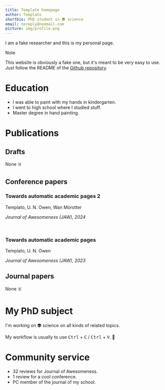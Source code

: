 ```yaml
---
title: Template homepage
author: Templato
shortbio: PhD student in 👽 science
email: noreply@noemail.com
picture: img/profile.png
---
```


I am a fake researcher and this is my personal page.

> [!NOTE]
> This website is obviously a fake one, but it's meant to be very easy to use.
> Just follow the README of the
> [Github repository](https://github.com/basicpage/basicpage.github.io).

# Education

- I was able to paint with my hands in kindergarten.
- I went to high school where I studied stuff.
- Master degree in hand painting.

# Publications

## Drafts

None ☠️

## Conference papers

### Towards automatic academic pages 2

Templato, U. N. Owen, Wan Morotter

*Journal of Awesomeness (JAW), 2024*

<br>

### Towards automatic academic pages

Templato, U. N. Owen

*Journal of Awesomeness (JAW), 2023*

## Journal papers

None ☠️

# My PhD subject

I'm working on 👽 science on all kinds of related topics.

My workflow is usually to use <kbd>Ctrl</kbd> + <kbd>C</kbd> /
<kbd>Ctrl</kbd> + <kbd>V</kbd>. 🫣

# Community service

- 32 reviews for Journal of Awesomeness.
- 1 review for a cool conference.
- PC member of the journal of my school.
